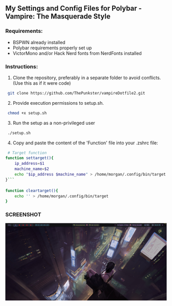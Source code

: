## My Settings and Config Files for Polybar - Vampire: The Masquerade Style

### Requirements:

- BSPWN already installed
- Polybar requirements properly set up
- VictorMono and/or Hack Nerd fonts from NerdFonts installed

### Instructions:

1. Clone the repository, preferably in a separate folder to avoid conflicts.
(Use this as if it were code)
```bash
 git clone https://github.com/ThePunkster/vampireDotfile2.git
```

2. Provide execution permissions to setup.sh.
```bash
 chmod +x setup.sh
```
3. Run the setup as a non-privileged user
```bash
 ./setup.sh
```
4. Copy and paste the content of the 'Function' file into your .zshrc file:
```bash
 # Target function
function settarget(){
    ip_address=$1
    machine_name=$2
    echo "$ip_address $machine_name" > /home/morgan/.config/bin/target
}```

function cleartarget(){
    echo '' > /home/morgan/.config/bin/target
}
```

### SCREENSHOT
![Descripción de la imagen](https://raw.githubusercontent.com/ThePunkster/vampireDotfile2/main/image.webp)
